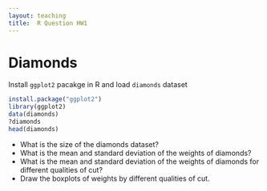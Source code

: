 ```yaml
---
layout: teaching
title:  R Question HW1
---
```


# Diamonds #

Install ``ggplot2`` pacakge in R and load ``diamonds`` dataset

```r
install.package("ggplot2")
library(ggplot2)
data(diamonds)
?diamonds
head(diamonds)
```

- What is the size of the diamonds dataset?
- What is the mean and standard deviation of the weights of diamonds?
- What is the mean and standard deviation of the weights of diamonds for different qualities of cut?
- Draw the boxplots of weights by different qualities of cut.
